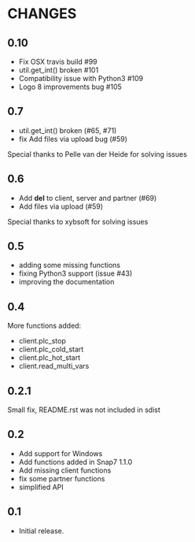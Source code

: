 CHANGES
=======

0.10
----

 * Fix OSX travis build #99
 * util.get_int() broken #101
 * Compatibility issue with Python3 #109
 * Logo 8 improvements bug #105


0.7
---

* util.get_int() broken (#65, #71)
* fix Add files via upload bug (#59)

Special thanks to Pelle van der Heide for solving issues


0.6
---

* Add __del__ to client, server and partner (#69)
* Add files via upload (#59)

Special thanks to xybsoft for solving issues

0.5
---

* adding some missing functions
* fixing Python3 support (issue #43)
* improving the documentation

0.4
---

More functions added:

* client.plc_stop
* client.plc_cold_start
* client.plc_hot_start
* client.read_multi_vars

0.2.1
-----

Small fix, README.rst was not included in sdist


0.2
---

- Add support for Windows
- Add functions added in Snap7 1.1.0
- Add missing client functions
- fix some partner functions
- simplified API

0.1
---

- Initial release.
